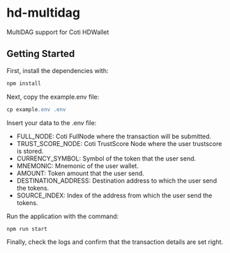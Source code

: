 # hd-multidag

MultiDAG support for Coti HDWallet

## Getting Started

First, install the dependencies with:

```apache
npm install 
```

Next, copy the example.env file:

```apache
cp example.env .env
```

Insert your data to the .env file:

* FULL_NODE: Coti FullNode where the transaction will be submitted.
* TRUST_SCORE_NODE: Coti TrustScore Node where the user trustscore is stored.
* CURRENCY_SYMBOL: Symbol of the token that the user send.
* MNEMONIC: Mnemonic of the user wallet.
* AMOUNT: Token amount that the user send.
* DESTINATION_ADDRESS: Destination address to which the user send the tokens.
* SOURCE_INDEX: Index of the address from which the user send the tokens.

Run the application with the command:

```apache
npm run start
```



Finally, check the logs and confirm that the transaction details are set right.
